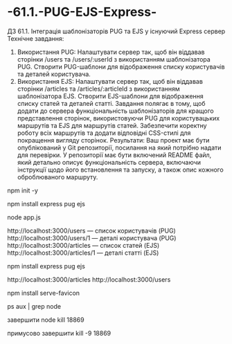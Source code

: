 # -61.1.-PUG-EJS-Express-
ДЗ 61.1. Інтеграція шаблонізаторів PUG та EJS у існуючий Express сервер
Технічне завдання:
1. Використання PUG:
Налаштувати сервер так, щоб він віддавав сторінки /users та /users/:userId з використанням шаблонізатора PUG.
Створити PUG-шаблони для відображення списку користувачів та деталей користувача.
2. Використання EJS:
Налаштувати сервер так, щоб він віддавав сторінки /articles та /articles/:articleId з використанням шаблонізатора EJS.
Створити EJS-шаблони для відображення списку статей та деталей статті.
Завдання полягає в тому, щоб додати до сервера функціональність шаблонізаторів для кращого представлення сторінок, використовуючи PUG для користувацьких маршрутів та EJS для маршрутів статей. Забезпечити коректну роботу всіх маршрутів та додати відповідні CSS-стилі для покращення вигляду сторінок.
Результати: Ваш проект має бути опублікований у Git репозиторії, посилання на який потрібно надати для перевірки. У репозиторії має бути включений README файл, який детально описує функціональність сервера, включаючи інструкції щодо його встановлення та запуску, а також опис кожного оброблюваного маршруту.


npm init -y

npm install express pug ejs

node app.js



http://localhost:3000/users — список користувачів (PUG)
http://localhost:3000/users/1 — деталі користувача (PUG)
http://localhost:3000/articles — список статей (EJS)
http://localhost:3000/articles/1 — деталі статті (EJS)



npm install express pug ejs

http://localhost:3000/articles
http://localhost:3000/users


npm install serve-favicon


ps aux | grep node

завершити node
kill 18869

примусово завершити
kill -9 18869
